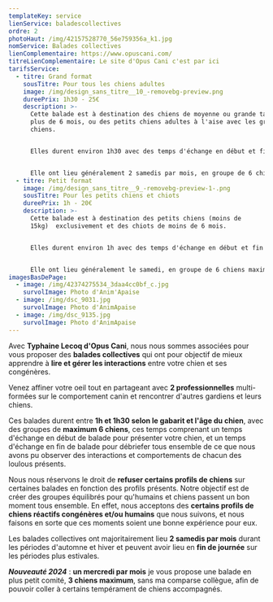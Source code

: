 ```yaml
---
templateKey: service
lienService: baladescollectives
ordre: 2
photoHaut: /img/42157528770_56e759356a_k1.jpg
nomService: Balades collectives
lienComplementaire: https://www.opuscani.com/
titreLienComplementaire: Le site d'Opus Cani c'est par ici
tarifsService:
  - titre: Grand format
    sousTitre: Pour tous les chiens adultes
    image: /img/design_sans_titre__10_-removebg-preview.png
    dureePrix: 1h30 - 25€
    description: >-
      Cette balade est à destination des chiens de moyenne ou grande taille de
      plus de 6 mois, ou des petits chiens adultes à l'aise avec les grands
      chiens.


      E﻿lles durent environ 1h30 avec des temps d'échange en début et fin de balade pour toujours mieux comprendre et s'adapter à nos loulous.


      E﻿lle ont lieu généralement 2 samedis par mois, en groupe de 6 chiens maximum, et 1 mercredi par mois, en groupe de 3 chiens maximum.
  - titre: Petit format
    image: /img/design_sans_titre__9_-removebg-preview-1-.png
    sousTitre: Pour les petits chiens et chiots
    dureePrix: 1h - 20€
    description: >-
      Cette balade est à destination des petits chiens (moins de
      15kg)  exclusivement et des chiots de moins de 6 mois.


      E﻿lles durent environ 1h avec des temps d'échange en début et fin de balade pour toujours mieux comprendre et s'adapter à nos loulous.


      E﻿lle ont lieu généralement le samedi, en groupe de 6 chiens maximum, ou le mercredi, en groupe de 3 chiens maximum, à une fréquence d'environ 1 balade toutes les 4 balades collectives proposées.
imagesBasDePage:
  - image: /img/42374275534_3daa4cc0bf_c.jpg
    survolImage: Photo d'Anim'Apaise
  - image: /img/dsc_9031.jpg
    survolImage: Photo d'AnimApaise
  - image: /img/dsc_9135.jpg
    survolImage: Photo d'AnimApaise
---
```

A﻿vec **Typhaine Lecoq d'Opus Cani**, nous nous sommes associées pour vous proposer des **balades collectives** qui ont pour objectif de mieux apprendre à **lire et gérer les interactions** entre votre chien et ses congénères.

V﻿enez affiner votre oeil tout en partageant avec **2 professionnelles** multi-formées sur le comportement canin et rencontrer d'autres gardiens et leurs chiens.

C﻿es balades durent entre **1h et 1h30 selon le gabarit et l'âge du chien**, avec des groupes de **maximum 6 chiens**, ces temps comprenant un temps d'échange en début de balade pour présenter votre chien, et un temps d'échange en fin de balade pour débriefer tous ensemble de ce que nous avons pu observer des interactions et comportements de chacun des loulous présents. 

N﻿ous nous réservons le droit de **refuser certains profils de chiens** sur certaines balades en fonction des profils présents. Notre objectif est de créer des groupes équilibrés pour qu'humains et chiens passent un bon moment tous ensemble. En effet, nous acceptons des **certains profils de chiens réactifs congénères et/ou humains** que nous suivons, et nous faisons en sorte que ces moments soient une bonne expérience pour eux. 

L﻿es balades collectives ont majoritairement lieu **2 samedis par mois** durant les périodes d'automne et hiver et peuvent avoir lieu en **fin de journée** sur les périodes plus estivales.

***N﻿ouveauté 2024*** : **un mercredi par mois** je vous propose une balade en plus petit comité, **3 chiens maximum**, sans ma comparse collègue, afin de pouvoir coller à certains tempérament de chiens accompagnés.